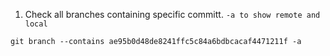 1. Check all branches containing specific committ. `-a to show remote and local`
```
git branch --contains ae95b0d48de8241ffc5c84a6bdbcacaf4471211f -a
```